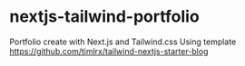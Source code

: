 # nextjs-tailwind-portfolio
Portfolio create with Next.js and Tailwind.css
Using template https://github.com/timlrx/tailwind-nextjs-starter-blog

